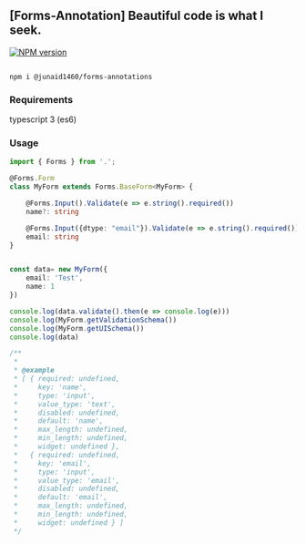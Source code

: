 ## [Forms-Annotation] Beautiful code is what I seek.
<span class="badge-npmversion"><a href="https://www.npmjs.com/package/@junaid1460/forms-annotations" title="View this project on NPM"><img src="https://img.shields.io/npm/v/@junaid1460/forms-annotations.svg" alt="NPM version" /></a></span>

```shell

npm i @junaid1460/forms-annotations
```

### Requirements
typescript 3 (es6)

### Usage

```typescript
import { Forms } from '.';

@Forms.Form
class MyForm extends Forms.BaseForm<MyForm> {

    @Forms.Input().Validate(e => e.string().required())
    name?: string

    @Forms.Input({dtype: "email"}).Validate(e => e.string().required())
    email: string
}


const data= new MyForm({
    email: 'Test',
    name: 1
})

console.log(data.validate().then(e => console.log(e)))
console.log(MyForm.getValidationSchema())
console.log(MyForm.getUISchema())
console.log(data)

/**
 * 
 * @example 
 * [ { required: undefined,
 *     key: 'name',
 *     type: 'input',
 *     value_type: 'text',
 *     disabled: undefined,
 *     default: 'name',
 *     max_length: undefined,
 *     min_length: undefined,
 *     widget: undefined },
 *   { required: undefined,
 *     key: 'email',
 *     type: 'input',
 *     value_type: 'email',
 *     disabled: undefined,
 *     default: 'email',
 *     max_length: undefined,
 *     min_length: undefined,
 *     widget: undefined } ]
 */

```